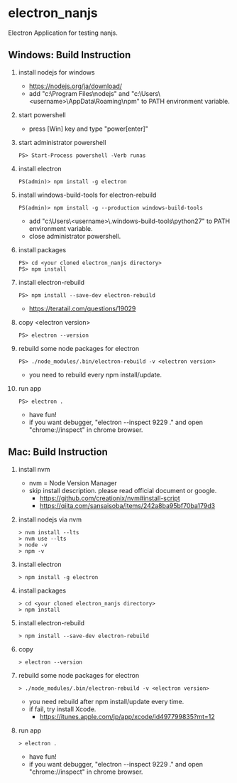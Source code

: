 # electron_nanjs

Electron Application for testing nanjs.

## Windows: Build Instruction

1. install nodejs for windows
   * https://nodejs.org/ja/download/
   * add "c:\Program Files\nodejs" and "c:\Users\\\<username\>\\AppData\Roaming\npm" to PATH environment variable.

2. start powershell
   * press [Win] key and type "power[enter]"

3. start administrator powershell
   ````
   PS> Start-Process powershell -Verb runas
   ````
4. install electron
   ````
   PS(admin)> npm install -g electron
   ````

5. install windows-build-tools for electron-rebuild
   ````
   PS(admin)> npm install -g --production windows-build-tools
   ````
   * add "c:\Users\\\<username\>\\.windows-build-tools\python27" to PATH environment variable.
   * close administrator powershell.

6. install packages
   ````
   PS> cd <your cloned electron_nanjs directory>
   PS> npm install
   ````

7. install electron-rebuild
   ````
   PS> npm install --save-dev electron-rebuild
   ````
   * https://teratail.com/questions/19029

8. copy \<electron version\>
   ````
   PS> electron --version
   ````

9. rebuild some node packages for electron
   ````
   PS> ./node_modules/.bin/electron-rebuild -v <electron version>
   ````
   * you need to rebuild every npm install/update.

10. run app
    ````
    PS> electron .
    ````
    * have fun!
    * if you want debugger, "electron --inspect 9229 ." and open "chrome://inspect" in chrome browser.

## Mac: Build Instruction

1. install nvm
   * nvm = Node Version Manager
   * skip install description. please read official document or google.
     * https://github.com/creationix/nvm#install-script
     * https://qiita.com/sansaisoba/items/242a8ba95bf70ba179d3

2. install nodejs via nvm
   ````
   > nvm install --lts
   > nvm use --lts
   > node -v
   > npm -v
   ````

3. install electron
   ````
   > npm install -g electron
   ````

4. install packages
   ````
   > cd <your cloned electron_nanjs directory>
   > npm install
   ````

5. install electron-rebuild
   ````
   > npm install --save-dev electron-rebuild
   ````

6. copy <electron version>
   ````
   > electron --version
   ````

7. rebuild some node packages for electron
   ````
   > ./node_modules/.bin/electron-rebuild -v <electron version>
   ````
   * you need rebuild after npm install/update every time.
   * if fail, try install Xcode.
     * https://itunes.apple.com/jp/app/xcode/id497799835?mt=12

8. run app
   ````
   > electron .
   ````
   * have fun!
   * if you want debugger, "electron --inspect 9229 ." and open "chrome://inspect" in chrome browser.

